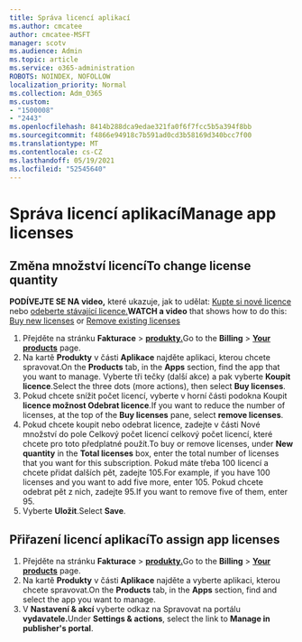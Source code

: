 ```yaml
---
title: Správa licencí aplikací
ms.author: cmcatee
author: cmcatee-MSFT
manager: scotv
ms.audience: Admin
ms.topic: article
ms.service: o365-administration
ROBOTS: NOINDEX, NOFOLLOW
localization_priority: Normal
ms.collection: Adm_O365
ms.custom:
- "1500008"
- "2443"
ms.openlocfilehash: 8414b288dca9edae321fa0f6f7fcc5b5a394f8bb
ms.sourcegitcommit: f4866e94918c7b591ad0cd3b58169d340bcc7f00
ms.translationtype: MT
ms.contentlocale: cs-CZ
ms.lasthandoff: 05/19/2021
ms.locfileid: "52545640"
---
```

# <a name="manage-app-licenses"></a><span data-ttu-id="a52fb-102">Správa licencí aplikací</span><span class="sxs-lookup"><span data-stu-id="a52fb-102">Manage app licenses</span></span>

## <a name="to-change-license-quantity"></a><span data-ttu-id="a52fb-103">Změna množství licencí</span><span class="sxs-lookup"><span data-stu-id="a52fb-103">To change license quantity</span></span>

<span data-ttu-id="a52fb-104">**PODÍVEJTE SE NA video,** které ukazuje, jak to udělat: [Kupte si nové licence](https://go.microsoft.com/fwlink/p/?linkid=2154857) nebo [odeberte stávající licence.](https://go.microsoft.com/fwlink/p/?linkid=2154938)</span><span class="sxs-lookup"><span data-stu-id="a52fb-104">**WATCH a video** that shows how to do this: [Buy new licenses](https://go.microsoft.com/fwlink/p/?linkid=2154857) or [Remove existing licenses](https://go.microsoft.com/fwlink/p/?linkid=2154938)</span></span>

1. <span data-ttu-id="a52fb-105">Přejděte na stránku **Fakturace**  >  **[produkty.](https://go.microsoft.com/fwlink/p/?linkid=842054)**</span><span class="sxs-lookup"><span data-stu-id="a52fb-105">Go to the **Billing** > **[Your products](https://go.microsoft.com/fwlink/p/?linkid=842054)** page.</span></span>
2. <span data-ttu-id="a52fb-106">Na kartě **Produkty** v části **Aplikace** najděte aplikaci, kterou chcete spravovat.</span><span class="sxs-lookup"><span data-stu-id="a52fb-106">On the **Products** tab, in the **Apps** section, find the app that you want to manage.</span></span> <span data-ttu-id="a52fb-107">Vyberte tři tečky (další akce) a pak vyberte **Koupit licence**.</span><span class="sxs-lookup"><span data-stu-id="a52fb-107">Select the three dots (more actions), then select **Buy licenses**.</span></span>
3. <span data-ttu-id="a52fb-108">Pokud chcete snížit počet licencí, vyberte v horní  části podokna Koupit **licence možnost Odebrat licence**.</span><span class="sxs-lookup"><span data-stu-id="a52fb-108">If you want to reduce the number of licenses, at the top of the **Buy licenses** pane, select **remove licenses**.</span></span>
4. <span data-ttu-id="a52fb-109">Pokud chcete koupit nebo  odebrat licence,  zadejte v části Nové množství do pole Celkový počet licencí celkový počet licencí, které chcete pro toto předplatné použít.</span><span class="sxs-lookup"><span data-stu-id="a52fb-109">To buy or remove licenses, under **New quantity** in the **Total licenses** box, enter the total number of licenses that you want for this subscription.</span></span> <span data-ttu-id="a52fb-110">Pokud máte třeba 100 licencí a chcete přidat dalších pět, zadejte 105.</span><span class="sxs-lookup"><span data-stu-id="a52fb-110">For example, if you have 100 licenses and you want to add five more, enter 105.</span></span> <span data-ttu-id="a52fb-111">Pokud chcete odebrat pět z nich, zadejte 95.</span><span class="sxs-lookup"><span data-stu-id="a52fb-111">If you want to remove five of them, enter 95.</span></span>
5. <span data-ttu-id="a52fb-112">Vyberte **Uložit**.</span><span class="sxs-lookup"><span data-stu-id="a52fb-112">Select **Save**.</span></span>

## <a name="to-assign-app-licenses"></a><span data-ttu-id="a52fb-113">Přiřazení licencí aplikací</span><span class="sxs-lookup"><span data-stu-id="a52fb-113">To assign app licenses</span></span>

1. <span data-ttu-id="a52fb-114">Přejděte na stránku **Fakturace**  >  **[produkty.](https://go.microsoft.com/fwlink/p/?linkid=842054)**</span><span class="sxs-lookup"><span data-stu-id="a52fb-114">Go to the **Billing** > **[Your products](https://go.microsoft.com/fwlink/p/?linkid=842054)** page.</span></span>
2. <span data-ttu-id="a52fb-115">Na kartě **Produkty** v části **Aplikace** najděte a vyberte aplikaci, kterou chcete spravovat.</span><span class="sxs-lookup"><span data-stu-id="a52fb-115">On the **Products** tab, in the **Apps** section, find and select the app you want to manage.</span></span>
3. <span data-ttu-id="a52fb-116">V **Nastavení & akcí** vyberte odkaz na Spravovat na portálu **vydavatele.**</span><span class="sxs-lookup"><span data-stu-id="a52fb-116">Under **Settings & actions**, select the link to **Manage in publisher's portal**.</span></span>